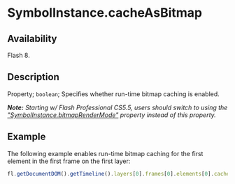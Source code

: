 # SymbolInstance.cacheAsBitmap

## Availability

Flash 8.

## Description

Property; `boolean`; Specifies whether run-time bitmap caching is enabled.

***Note:** Starting w/ Flash Professional CS5.5, users should switch to using the ["SymbolInstance.bitmapRenderMode"](../SymbolInstance_object/SymbolInstance3.md) property instead of this property.*

## Example

The following example enables run-time bitmap caching for the first element in the first frame on the first layer:

```javascript
fl.getDocumentDOM().getTimeline().layers[0].frames[0].elements[0].cacheAsBitmap = true;
```
